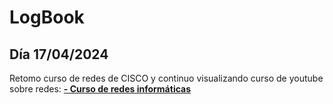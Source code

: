 # LogBook 
## Día 17/04/2024

Retomo curso de redes de CISCO y continuo visualizando curso de youtube sobre redes:
__[- Curso de redes informáticas](https://youtube.com/playlist?list=PLomN84AdULIBcoI8Rb98dnompliIktJk9&si=46COqr67ku5ipluv)__
